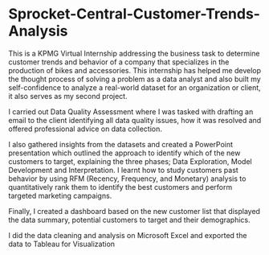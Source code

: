 # Sprocket-Central-Customer-Trends-Analysis
This is a KPMG Virtual Internship addressing the business task to determine customer trends and behavior of a company that specializes in the production of bikes and accessories.
This internship has helped me develop the thought process of solving a problem as a data analyst and also built my self-confidence to analyze a real-world dataset for an organization or client, it also serves as my second project.

I carried out Data Quality Assessment where I was tasked with drafting an email to the client identifying all data quality issues, how it was resolved and offered professional advice on data collection.

I also gathered insights from the datasets and created a PowerPoint presentation which outlined the approach to identify which of the new customers to target, explaining the three phases; Data Exploration, Model Development and Interpretation. I learnt how to study customers past behavior by using RFM (Recency, Frequency, and Monetary) analysis to quantitatively rank them to identify the best customers and perform targeted marketing campaigns.

Finally, I created a dashboard based on the new customer list that displayed the data summary, potential customers to target and their demographics. 

I did the data cleaning and analysis on Microsoft Excel and exported the data to Tableau for Visualization
